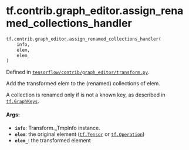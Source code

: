 <div itemscope itemtype="http://developers.google.com/ReferenceObject">
<meta itemprop="name" content="tf.contrib.graph_editor.assign_renamed_collections_handler" />
<meta itemprop="path" content="Stable" />
</div>

# tf.contrib.graph_editor.assign_renamed_collections_handler

``` python
tf.contrib.graph_editor.assign_renamed_collections_handler(
    info,
    elem,
    elem_
)
```



Defined in [`tensorflow/contrib/graph_editor/transform.py`](/code/stable/tensorflow/contrib/graph_editor/transform.py).

Add the transformed elem to the (renamed) collections of elem.

A collection is renamed only if is not a known key, as described in
<a href="../../../tf/GraphKeys.md"><code>tf.GraphKeys</code></a>.

#### Args:

* <b>`info`</b>: Transform._TmpInfo instance.
* <b>`elem`</b>: the original element (<a href="../../../tf/Tensor.md"><code>tf.Tensor</code></a> or <a href="../../../tf/Operation.md"><code>tf.Operation</code></a>)
* <b>`elem_`</b>: the transformed element